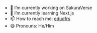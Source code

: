 
<ul>
    <li>🔭 I’m currently working on SakuraVerse</li>
    <li>🌱 I’m currently learning Next.js</li>
    <li>📫 How to reach me: <a  href="https://www.linkedin.com/in/edudfrs/ _blank">edudfrs</a></li>
    <li>😄 Pronouns: He/Him</li>
</ul>

